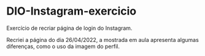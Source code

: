 # DIO-Instagram-exercicio
Exercício de recriar página de login do Instagram.

Recriei a página do dia 26/04/2022, a mostrada em aula apresenta algumas diferenças, como o uso da imagem do perfil.


